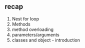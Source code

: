## recap

1. Nest for loop
2. Methods 
2. method overloading 
3. parameters/arguments 
4. classes and object - introduction